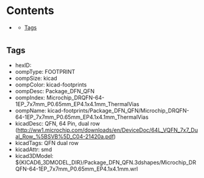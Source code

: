 



Contents
========

* [](#)
	* [Tags](#tags)

# 

## Tags

- hexID: 
- oompType: FOOTPRINT
- oompSize: kicad
- oompColor: kicad-footprints
- oompDesc: Package_DFN_QFN
- oompIndex: Microchip_DRQFN-64-1EP_7x7mm_P0.65mm_EP4.1x4.1mm_ThermalVias
- oompName: kicad-footprints/Package_DFN_QFN/Microchip_DRQFN-64-1EP_7x7mm_P0.65mm_EP4.1x4.1mm_ThermalVias
- kicadDesc: QFN, 64 Pin, dual row (http://ww1.microchip.com/downloads/en/DeviceDoc/64L_VQFN_7x7_Dual_Row_%5BSVB%5D_C04-21420a.pdf)
- kicadTags: QFN dual row
- kicadAttr: smd
- kicad3DModel: ${KICAD6_3DMODEL_DIR}/Package_DFN_QFN.3dshapes/Microchip_DRQFN-64-1EP_7x7mm_P0.65mm_EP4.1x4.1mm.wrl
